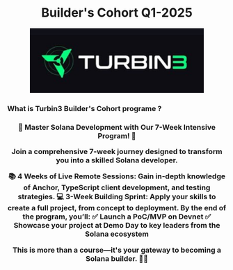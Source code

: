 
<div align="center">
   <h1>Builder's Cohort Q1-2025</h1>
  <img src="https://github.com/solana-turbin3/Q1_25_Builder_daniel-burlacu/blob/main/turbine-logo-text.png" alt="Logo" width="400">
</div>

### What is Turbin3 Builder's Cohort programe ?
<div align="center">
   <h3>🌟 Master Solana Development with Our 7-Week Intensive Program! 🚀

Join a comprehensive 7-week journey designed to transform you into a skilled Solana developer.

📚 4 Weeks of Live Remote Sessions: Gain in-depth knowledge of Anchor, TypeScript client development, and testing strategies.
💻 3-Week Building Sprint: Apply your skills to create a full project, from concept to deployment.
By the end of the program, you’ll:
✅ Launch a PoC/MVP on Devnet
✅ Showcase your project at Demo Day to key leaders from the Solana ecosystem

This is more than a course—it's your gateway to becoming a Solana builder. 🚀✨ </h3>
</div>
